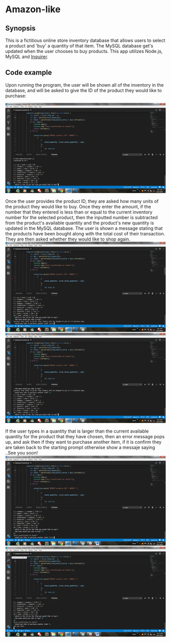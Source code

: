 # Amazon-like

## Synopsis

This is a fictitious online store inventory database that allows users to select a product and 'buy' a quantity of that item. The MySQL database get's updated when the user chooses to buy products. This app utilizes Node.js, MySQL and [Inquirer](https://www.npmjs.com/package/inquirer/).


## Code example

Upon running the program, the user will be shown all of the inventory in the database, and will be asked to give the ID of the product they would like to purchase:

![run app](img/inventory.png)

Once the user provides the product ID, they are asked how many units of the product they would like to buy. Once they enter the amount, if the number that they entered is less than or equal to the current inventory number for the selected product, then the inputted number is subtracted from the product's available quantity and the product's new quantity is updated in the MySQL database. The user is shown a message stating that the products have been bought along with the total cost of their transaction. They are then asked whether they would like to shop again.
![updated in the database](img/confirmBuyMore.png)
![updated in the database](img/confirmMoreBuy.png)

If the user types in a quantity that is larger than the current available quantity for the product that they have chosen, then an error message pops up, and ask then if they want to purchase another item, if it is confirm they  are taken back to the starting prompt otherwise show a messaje saying ..See you soon!
![updated in the database](img/insuficiente.png)
![updated in the database](img/thanks.png)

